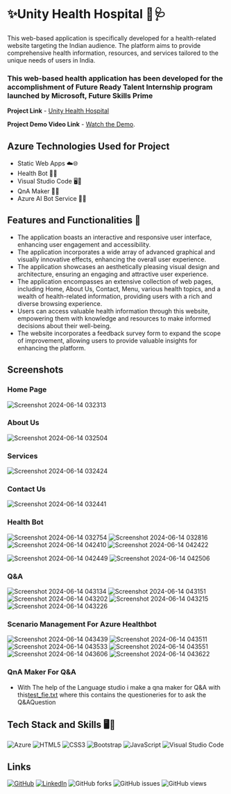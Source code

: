 # ✨Unity Health Hospital 🏥🩺

This web-based application is specifically developed for a health-related website targeting the Indian audience. The platform aims to provide comprehensive health information, resources, and services tailored to the unique needs of users in India.

### This web-based health application has been developed for the accomplishment of Future Ready Talent Internship program launched by Microsoft, Future Skills Prime

**Project Link** - [Unity Health Hospital](https://red-cliff-085c6c700.5.azurestaticapps.net)

**Project Demo Video Link** - [Watch the Demo](https://youtu.be/23p0M3xMhdw).

## Azure Technologies Used for Project
 
- Static Web Apps ☁️🌐
- Health Bot 🤖💬
- Visual Studio Code 🖥️📝
- QnA Maker 🧠💡
- Azure AI Bot Service 🤖🔧

## Features and Functionalities 🌟

- The application boasts an interactive and responsive user interface, enhancing user engagement and accessibility.
- The application incorporates a wide array of advanced graphical and visually innovative effects, enhancing the overall user experience.
- The application showcases an aesthetically pleasing visual design and architecture, ensuring an engaging and attractive user experience.
- The application encompasses an extensive collection of web pages, including Home, About Us, Contact, Menu, various health topics, and a wealth of health-related information, providing users with a rich and diverse browsing experience.
- Users can access valuable health information through this website, empowering them with knowledge and resources to make informed decisions about their well-being.
- The website incorporates a feedback survey form to expand the scope of improvement, allowing users to provide valuable insights for enhancing the platform.

## Screenshots

### Home Page

![Screenshot 2024-06-14 032313](https://github.com/prudvi-reddy-poli/FRT_Project_2024/assets/170856909/0b602ece-22fd-49fc-acd9-3f3333a56b50)


### About Us

![Screenshot 2024-06-14 032504](https://github.com/prudvi-reddy-poli/FRT_Project_2024/assets/170856909/b0c4b84e-70f9-430a-84e1-b3fd94e8ae57)


### Services

![Screenshot 2024-06-14 032424](https://github.com/prudvi-reddy-poli/FRT_Project_2024/assets/170856909/55518d7c-1949-4076-bfab-0ff9b76bd6b0)


### Contact Us

![Screenshot 2024-06-14 032441](https://github.com/prudvi-reddy-poli/FRT_Project_2024/assets/170856909/42563d83-7f87-4baf-a8dd-7f3c29f0a260)


### Health Bot
![Screenshot 2024-06-14 032754](https://github.com/prudvi-reddy-poli/FRT_Project_2024/assets/170856909/c8785b1e-9258-46c9-bd0a-5020db08bfc1)
![Screenshot 2024-06-14 032816](https://github.com/prudvi-reddy-poli/FRT_Project_2024/assets/170856909/e666aea5-bf0a-4829-8872-38568e9c18b1)
![Screenshot 2024-06-14 042410](https://github.com/prudvi-reddy-poli/FRT_Project_2024/assets/170856909/d61c51c1-8cfe-4764-ba24-98e905885b27)
![Screenshot 2024-06-14 042422](https://github.com/prudvi-reddy-poli/FRT_Project_2024/assets/170856909/84f4f077-0a74-4f38-9936-53f649633dd5)

![Screenshot 2024-06-14 042449](https://github.com/prudvi-reddy-poli/FRT_Project_2024/assets/170856909/26cb9d9c-ccdc-487b-8436-2ac4767fc5f6)
![Screenshot 2024-06-14 042506](https://github.com/prudvi-reddy-poli/FRT_Project_2024/assets/170856909/6bf2d758-6df8-4837-bddc-0975f2605e27)

### Q&A
![Screenshot 2024-06-14 043134](https://github.com/prudvi-reddy-poli/FRT_Project_2024/assets/170856909/e3613629-01b7-4c75-9092-cb43c219608e)
![Screenshot 2024-06-14 043151](https://github.com/prudvi-reddy-poli/FRT_Project_2024/assets/170856909/fab1d437-421f-44cc-8ba9-871e0def1a36)
![Screenshot 2024-06-14 043202](https://github.com/prudvi-reddy-poli/FRT_Project_2024/assets/170856909/2cd4f882-b49a-4e7d-8555-451f839c5f83)
![Screenshot 2024-06-14 043215](https://github.com/prudvi-reddy-poli/FRT_Project_2024/assets/170856909/c5b79fc6-6f53-43ab-8598-96a15522a278)
![Screenshot 2024-06-14 043226](https://github.com/prudvi-reddy-poli/FRT_Project_2024/assets/170856909/fcac3440-65d6-499b-92b0-725941a5c85c)

### Scenario Management For Azure Healthbot
![Screenshot 2024-06-14 043439](https://github.com/prudvi-reddy-poli/FRT_Project_2024/assets/170856909/3b200b3a-439b-4528-bcc2-00e606614d9b)
![Screenshot 2024-06-14 043511](https://github.com/prudvi-reddy-poli/FRT_Project_2024/assets/170856909/8a9b8920-c2c2-4fdf-bfa0-6ba02d5a5a51)
![Screenshot 2024-06-14 043533](https://github.com/prudvi-reddy-poli/FRT_Project_2024/assets/170856909/2b86c93e-41b8-43b6-bd64-18452ac4f8e1)
![Screenshot 2024-06-14 043551](https://github.com/prudvi-reddy-poli/FRT_Project_2024/assets/170856909/be7f56e3-a264-4de8-9314-bec5e9c02711)
![Screenshot 2024-06-14 043606](https://github.com/prudvi-reddy-poli/FRT_Project_2024/assets/170856909/788751ba-06af-4439-8612-89c2d78d0311)
![Screenshot 2024-06-14 043622](https://github.com/prudvi-reddy-poli/FRT_Project_2024/assets/170856909/64cf6c99-ac97-439b-ae18-189357f695c0)
### QnA Maker For Q&A
- With The help of the Language studio i make a qna maker for Q&A with this[test_fie.txt](https://github.com/user-attachments/files/15829560/test_fie.txt)
where this contains the questioneries for to ask the Q&AQuestion


## Tech Stack and Skills 🖥️🔧

![Azure](https://img.shields.io/badge/Azure-0078D4?style=for-the-badge&logo=azure-devops&logoColor=white)
![HTML5](https://img.shields.io/badge/HTML5-E34F26?style=for-the-badge&logo=html5&logoColor=white)
![CSS3](https://img.shields.io/badge/CSS3-1572B6?style=for-the-badge&logo=css3&logoColor=white)
![Bootstrap](https://img.shields.io/badge/Bootstrap-563D7C?style=for-the-badge&logo=bootstrap&logoColor=white)
![JavaScript](https://img.shields.io/badge/JavaScript-F7DF1E?style=for-the-badge&logo=javascript&logoColor=black)
![Visual Studio Code](https://img.shields.io/badge/Visual%20Studio%20Code-0078d7?style=for-the-badge&logo=visual%20studio%20code&logoColor=white)

## Links

[![GitHub](https://img.shields.io/badge/GitHub-Repo-blue?style=for-the-badge&logo=github)](https://github.com/prudvi-reddy-poli/FRT_Project)
[![LinkedIn](https://img.shields.io/badge/LinkedIn-Profile-blue?style=for-the-badge&logo=linkedin)](https://www.linkedin.com/in/poli-prudvi-reddy-93026a308/)
![GitHub forks](https://img.shields.io/github/forks/prudvi-reddy-poli/FRT_Project?style=for-the-badge)
![GitHub issues](https://img.shields.io/github/issues/prudvi-reddy-poli/FRT_Project?style=for-the-badge)
![GitHub views](https://komarev.com/ghpvc/?username=prudvi-reddy-poli&style=for-the-badge)
